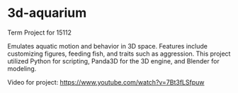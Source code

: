 # 3d-aquarium
Term Project for 15112

Emulates aquatic motion and behavior in 3D space. Features include customizing figures, feeding fish, and traits such as aggression. 
This project utilized Python for scripting, Panda3D for the 3D engine, and Blender for modeling.

Video for project: https://www.youtube.com/watch?v=7Bt3fLSfpuw
